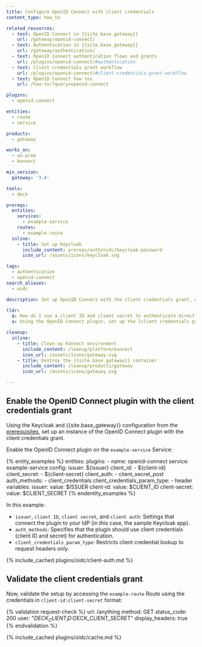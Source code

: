 ```yaml
---
title: Configure OpenID Connect with client credentials
content_type: how_to

related_resources:
  - text: OpenID Connect in {{site.base_gateway}}
    url: /gateway/openid-connect/
  - text: Authentication in {{site.base_gateway}}
    url: /gateway/authentication/
  - text: OpenID Connect authentication flows and grants
    url: /plugins/openid-connect/#authentication
  - text: Client credentials grant workflow
    url: /plugins/openid-connect/#client-credentials-grant-workflow
  - text: OpenID Connect how tos
    url: /how-to/?query=openid-connect

plugins:
  - openid-connect

entities:
  - route
  - service

products:
  - gateway

works_on:
  - on-prem
  - konnect

min_version:
  gateway: '3.4'

tools:
  - deck

prereqs:
  entities:
    services:
      - example-service
    routes:
      - example-route
  inline:
    - title: Set up Keycloak
      include_content: prereqs/auth/oidc/keycloak-password
      icon_url: /assets/icons/keycloak.svg

tags:
  - authentication
  - openid-connect
search_aliases:
  - oidc

description: Set up OpenID Connect with the client credentials grant, which uses a client ID and client secret for authentication.

tldr:
  q: How do I use a client ID and client secret to authenticate directly with my identity provider?
  a: Using the OpenID Connect plugin, set up the [client credentials grant flow](/plugins/openid-connect/#client-credentials-grant-workflow) to connect to an identity provider (IdP) by passing a client ID and client secret in a header.

cleanup:
  inline:
    - title: Clean up Konnect environment
      include_content: cleanup/platform/konnect
      icon_url: /assets/icons/gateway.svg
    - title: Destroy the {{site.base_gateway}} container
      include_content: cleanup/products/gateway
      icon_url: /assets/icons/gateway.svg

---
```


## Enable the OpenID Connect plugin with the client credentials grant

Using the Keycloak and {{site.base_gateway}} configuration from the [prerequisites](#prerequisites), 
set up an instance of the OpenID Connect plugin with the client credentials grant.

Enable the OpenID Connect plugin on the `example-service` Service:

{% entity_examples %}
entities:
  plugins:
    - name: openid-connect
      service: example-service
      config:
        issuer: ${issuer}
        client_id:
        - ${client-id}
        client_secret:
        - ${client-secret}
        client_auth:
        - client_secret_post
        auth_methods:
        - client_credentials
        client_credentials_param_type:
        - header
variables:
  issuer:
    value: $ISSUER
  client-id:
    value: $CLIENT_ID
  client-secret:
    value: $CLIENT_SECRET
{% endentity_examples %}

In this example:
* `issuer`, `client ID`, `client secret`, and `client auth`: Settings that connect the plugin to your IdP (in this case, the sample Keycloak app). 
* `auth_methods`: Specifies that the plugin should use client credentials (client ID and secret) for authentication.
* `client_credentials_param_type`: Restricts client credential lookup to request headers only.

{% include_cached plugins/oidc/client-auth.md %}

## Validate the client credentials grant

Now, validate the setup by accessing the `example-route` Route using the credentials in `client-id:client-secret` format:

{% validation request-check %}
url: /anything
method: GET
status_code: 200
user: "$DECK_CLIENT_ID:$DECK_CLIENT_SECRET"
display_headers: true
{% endvalidation %}

{% include_cached plugins/oidc/cache.md %}